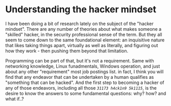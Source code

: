# Understanding the hacker mindset

I have been doing a bit of research lately on the subject of the "hacker mindset". There are any number of theories about what makes someone a "skilled" hacker, in the security professional sense of the term. But they all seem to come down to the same foundational element: an inquisitive nature that likes taking things apart, virtually as well as literally, and figuring out how they work - then pushing them beyond that limitation.

Programming can be part of that, but it's not a requirement. Same with networking knowledge, Linux funadmentals, Windows operation, and just about any other "requirement" most job postings list. in fact, I think you will find that any endeavor that can be undertaken by a human qualifies as "something that can be hacked". And the first step to becoming a hacker of any of those endeavors, including all those *```31173 h4ck1n9 5k1115```*, is the desire to know the answers to some fundamental questions: why? how? and what if..?
